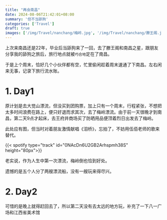 ```yaml
---
title: "再会南昌"
date: 2024-08-06T21:42:01+08:00
summary: '但不当舔狗'
categories: ['Travel']
draft: true
images: ['/img/Travel/nanchang/梅岭.jpg', '/img/Travel/nanchang/滕王阁.jpg']
---
```

上次来南昌还是22年，毕业后当舔狗来了一回，去了滕王阁和南昌之星，跟朋友分享我的舔狗之旅后，旅行地点就被`巧合地`定在了南昌。

于是上个周末，恰好几个小伙伴都有空，忙里偷闲趁着周末速通了下南昌。左右闲来无事，记录下旅行流水账。

# 1. Day1
原计划是去大觉山漂流，但没买到团购票，加上只有一个周末，行程紧张，不想把太多时间浪费在路上，便只好退而求其次，去了梅岭漂流。由于前一天很晚才到南昌，第二天9点才起床，去王府井商场买了防晒用品便顶着烈日出发去了梅岭。

此处应有图，但当时对着朋友激情献唱《泪桥》，忘拍了，不妨用伍佰老师的歌来替代。

{{< spotify type="track" id="0NAcDn6U2GB2Arhspmh38S" height="80px">}}


老实说，作为人生中第一次漂流，梅岭倒也恰到好处。

遗憾的是五个人分了两艘漂流船，没有一艘玩来得尽兴。

# 2. Day2
可惜的是晚上就得赶回去了，所以第二天没有去太远的地方玩，补充了一下八一广场和江西省美术馆


